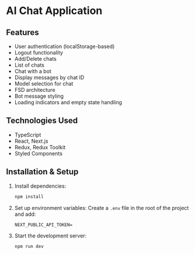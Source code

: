 # AI Chat Application

## Features

- User authentication (localStorage-based)
- Logout functionality
- Add/Delete chats
- List of chats
- Chat with a bot
- Display messages by chat ID
- Model selection for chat
- FSD architecture
- Bot message styling
- Loading indicators and empty state handling

## Technologies Used

- TypeScript
- React, Next.js
- Redux, Redux Toolkit
- Styled Components

## Installation & Setup

1. Install dependencies:
   ```sh
   npm install
   ```

2. Set up environment variables:
   Create a `.env` file in the root of the project and add:
   ```env
   NEXT_PUBLIC_API_TOKEN=
   ```

3. Start the development server:
   ```sh
   npm run dev
   ```
